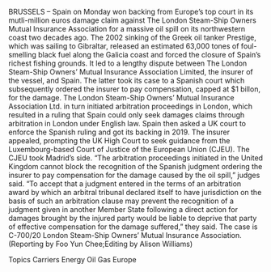 BRUSSELS – Spain on Monday won backing from Europe’s top court in its mutli-million euros damage claim against The London Steam-Ship Owners Mutual Insurance Association for a massive oil spill on its northwestern coast two decades ago.
The 2002 sinking of the Greek oil tanker Prestige, which was sailing to Gibraltar, released an estimated 63,000 tones of foul-smelling black fuel along the Galicia coast and forced the closure of Spain’s richest fishing grounds.
It led to a lengthy dispute between The London Steam-Ship Owners’ Mutual Insurance Association Limited, the insurer of the vessel, and Spain.
The latter took its case to a Spanish court which subsequently ordered the insurer to pay compensation, capped at $1 billon, for the damage.
The London Steam-Ship Owners’ Mutual Insurance Association Ltd. in turn initiated arbitration proceedings in London, which resulted in a ruling that Spain could only seek damages claims through arbitration in London under English law.
Spain then asked a UK court to enforce the Spanish ruling and got its backing in 2019. The insurer appealed, prompting the UK High Court to seek guidance from the Luxembourg-based Court of Justice of the European Union (CJEU).
The CJEU took Madrid’s side.
“The arbitration proceedings initiated in the United Kingdom cannot block the recognition of the Spanish judgment ordering the insurer to pay compensation for the damage caused by the oil spill,” judges said.
“To accept that a judgment entered in the terms of an arbitration award by which an arbitral tribunal declared itself to have jurisdiction on the basis of such an arbitration clause may prevent the recognition of a judgment given in another Member State following a direct action for damages brought by the injured party would be liable to deprive that party of effective compensation for the damage suffered,” they said.
The case is C-700/20 London Steam-Ship Owners’ Mutual Insurance Association.
(Reporting by Foo Yun Chee;Editing by Alison Williams)

Topics
Carriers
Energy
Oil Gas
Europe

